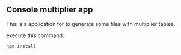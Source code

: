 ## Console multiplier app
This is a application for to generate some files with multiplier tables.

execute this command:

````
npm install
````